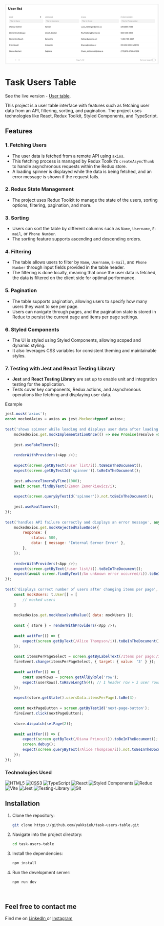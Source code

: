 ![application presentation](src/assets/main-view.png)

# Task Users Table

See the live version - <a href="https://yakksiek.github.io/task-userstable" target="_blank">User table</a>.

This project is a user table interface with features such as fetching user data from an API, filtering, sorting, and pagination. The project uses technologies like React, Redux Toolkit, Styled Components, and TypeScript.

## Features

### 1. Fetching Users

-   The user data is fetched from a remote API using `axios`.
-   This fetching process is managed by Redux Toolkit’s `createAsyncThunk` to handle asynchronous requests within the Redux store.
-   A loading spinner is displayed while the data is being fetched, and an error message is shown if the request fails.

### 2. Redux State Management

-   The project uses Redux Toolkit to manage the state of the users, sorting options, filtering, pagination, and more.

### 3. Sorting

-   Users can sort the table by different columns such as `Name`, `Username`, `E-mail`, or `Phone Number`.
-   The sorting feature supports ascending and descending orders.

### 4. Filtering

-   The table allows users to filter by `Name`, `Username`, `E-mail`, and `Phone Number` through input fields provided in the table header.
-   The filtering is done locally, meaning that once the user data is fetched, the data is filtered on the client side for optimal performance.

### 5. Pagination

-   The table supports pagination, allowing users to specify how many users they want to see per page.
-   Users can navigate through pages, and the pagination state is stored in Redux to persist the current page and items per page settings.

### 6. Styled Components

-   The UI is styled using Styled Components, allowing scoped and dynamic styling.
-   It also leverages CSS variables for consistent theming and maintainable styles.

### 7. Testing with Jest and React Testing Library

-   **Jest** and **React Testing Library** are set up to enable unit and integration testing for the application.
-   Tests cover key components, Redux actions, and asynchronous operations like fetching and displaying user data.

Example

```javascript
jest.mock('axios');
const mockedAxios = axios as jest.Mocked<typeof axios>;

test('shows spinner while loading and displays user data after loading', async () => {
    mockedAxios.get.mockImplementationOnce(() => new Promise(resolve => setTimeout(() => resolve({ data }), 1000)));

    jest.useFakeTimers();

    renderWithProviders(<App />);

    expect(screen.getByText(/user list/i)).toBeInTheDocument();
    expect(screen.getByTestId('spinner')).toBeInTheDocument();

    jest.advanceTimersByTime(1000);
    await screen.findByText(/Zenon Zenonkiewicz/i);

    expect(screen.queryByTestId('spinner')).not.toBeInTheDocument();

    jest.useRealTimers();
});

test('handles API failure correctly and displays an error message', async () => {
    mockedAxios.get.mockRejectedValueOnce({
        response: {
            status: 500,
            data: { message: 'Internal Server Error' },
        },
    });

    renderWithProviders(<App />);
    expect(screen.getByText(/user list/i)).toBeInTheDocument();
    expect(await screen.findByText(/An unknown error occurred/i)).toBeInTheDocument();
});

test('displays correct number of users after changing items per page', async () => {
    const mockUsers: t.User[] = [
        // mocked users
    ]

    mockedAxios.get.mockResolvedValue({ data: mockUsers });

    const { store } = renderWithProviders(<App />);

    await waitFor(() => {
        expect(screen.getByText(/Alice Thompson/i)).toBeInTheDocument();
    });

    const itemsPerPageSelect = screen.getByLabelText(/Items per page:/i);
    fireEvent.change(itemsPerPageSelect, { target: { value: '3' } });

    await waitFor(() => {
        const userRows = screen.getAllByRole('row');
        expect(userRows).toHaveLength(4); // 1 header row + 3 user rows
    });

    expect(store.getState().usersData.itemsPerPage).toBe(3);

    const nextPageButton = screen.getByTestId('next-page-button');
    fireEvent.click(nextPageButton);

    store.dispatch(setPage(2));

    await waitFor(() => {
        expect(screen.getByText(/Diana Prince/i)).toBeInTheDocument();
        screen.debug();
        expect(screen.queryByText(/Alice Thompson/i)).not.toBeInTheDocument();
    });
});
```

### Technologies Used

![HTML5](https://img.shields.io/badge/html5-%23E34F26.svg?style=for-the-badge&logo=html5&logoColor=white)
![CSS3](https://img.shields.io/badge/css3-%231572B6.svg?style=for-the-badge&logo=css3&logoColor=white)
![TypeScript](https://img.shields.io/badge/typescript-%23007ACC.svg?style=for-the-badge&logo=typescript&logoColor=white)
![React](https://img.shields.io/badge/react-%2320232a.svg?style=for-the-badge&logo=react&logoColor=%2361DAFB)
![Styled Components](https://img.shields.io/badge/styled--components-DB7093?style=for-the-badge&logo=styled-components&logoColor=white)
![Redux](https://img.shields.io/badge/redux-%23593d88.svg?style=for-the-badge&logo=redux&logoColor=white)
![Vite](https://img.shields.io/badge/vite-%23646CFF.svg?style=for-the-badge&logo=vite&logoColor=white)
![Jest](https://img.shields.io/badge/-jest-%23C21325?style=for-the-badge&logo=jest&logoColor=white)
![Testing-Library](https://img.shields.io/badge/-TestingLibrary-%23E33332?style=for-the-badge&logo=testing-library&logoColor=white)
![Git](https://img.shields.io/badge/git-%23F05033.svg?style=for-the-badge&logo=git&logoColor=white)

## Installation

1. Clone the repository:

    ```bash
    git clone https://github.com/yakksiek/task-users-table.git
    ```

2. Navigate into the project directory:

    ```bash
    cd task-users-table
    ```

3. Install the dependencies:

    ```bash
    npm install
    ```

4. Run the development server:

    ```bash
    npm run dev
    ```

&nbsp;

## Feel free to contact me

Find me on [LinkedIn ](https://www.linkedin.com/in/marcin-kulbicki-426817a4/) or [Instagram](https://www.instagram.com/yakksiek/)

&nbsp;

```

```
